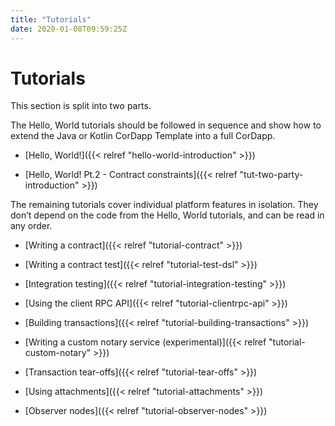 ```yaml
---
title: "Tutorials"
date: 2020-01-08T09:59:25Z
---
```



# Tutorials
This section is split into two parts.

The Hello, World tutorials should be followed in sequence and show how to extend the Java or Kotlin CorDapp Template
            into a full CorDapp.


* [Hello, World!]({{< relref "hello-world-introduction" >}})

* [Hello, World! Pt.2 - Contract constraints]({{< relref "tut-two-party-introduction" >}})


The remaining tutorials cover individual platform features in isolation. They don’t depend on the code from the Hello,
            World tutorials, and can be read in any order.


* [Writing a contract]({{< relref "tutorial-contract" >}})

* [Writing a contract test]({{< relref "tutorial-test-dsl" >}})

* [Integration testing]({{< relref "tutorial-integration-testing" >}})

* [Using the client RPC API]({{< relref "tutorial-clientrpc-api" >}})

* [Building transactions]({{< relref "tutorial-building-transactions" >}})

* [Writing a custom notary service (experimental)]({{< relref "tutorial-custom-notary" >}})

* [Transaction tear-offs]({{< relref "tutorial-tear-offs" >}})

* [Using attachments]({{< relref "tutorial-attachments" >}})

* [Observer nodes]({{< relref "tutorial-observer-nodes" >}})



